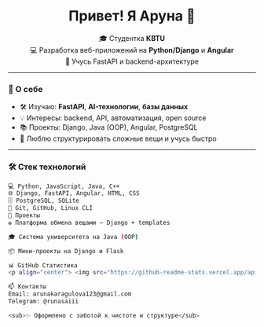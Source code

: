 <h1 align="center">Привет! Я Аруна 👋</h1>

<p align="center">
  🎓 Студентка <strong>KBTU</strong> <br>
  💻 Разработка веб-приложений на <strong>Python/Django</strong> и <strong>Angular</strong> <br>
  🚀 Учусь FastAPI и backend-архитектуре
</p>

---

### 🧠 О себе

- 🛠 Изучаю: **FastAPI**, **AI-технологии**, **базы данных**
- 💡 Интересы: backend, API, автоматизация, open source
- 📚 Проекты: Django, Java (OOP), Angular, PostgreSQL
- 🧩 Люблю структурировать сложные вещи и учусь быстро

---

### 🛠 Стек технологий

```bash
💻 Python, JavaScript, Java, C++
🌐 Django, FastAPI, Angular, HTML, CSS
🗄 PostgreSQL, SQLite
🔧 Git, GitHub, Linux CLI
📌 Проекты
♻️ Платформа обмена вещами — Django + templates

🎓 Система университета на Java (OOP)

📦 Мини-проекты на Django и Flask

📊 GitHub Статистика
<p align="center"> <img src="https://github-readme-stats.vercel.app/api?username=runasaiii&show_icons=true&theme=tokyonight&hide=contribs&count_private=true" height="180"/> <img src="https://github-readme-stats.vercel.app/api/top-langs/?username=runasaiii&layout=compact&theme=tokyonight" height="180"/> </p>

📫 Контакты
Email: arunakaragulova123@gmail.com
Telegram: @runasaiii

<sub>✨ Оформлено с заботой к чистоте и структуре</sub>
